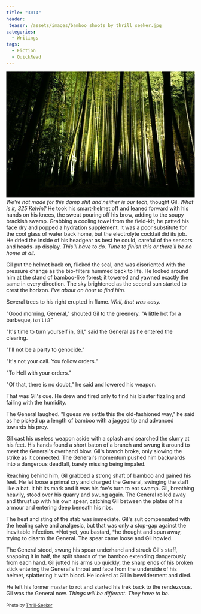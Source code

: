 ```yaml
---
title: "3014"
header:
 teaser: /assets/images/bamboo_shoots_by_thrill_seeker.jpg
categories:
  - Writings
tags:
  - Fiction
  - QuickRead
---
```

<img src="/assets/images/bamboo_shoots_by_thrill_seeker.jpg">*We're not made for this damp shit and neither is our tech*, thought Gil. *What is it, 325 Kelvin?* He took his smart-helmet off and leaned forward with his hands on his knees, the sweat pouring off his brow, adding to the soupy brackish swamp. Grabbing a cooling towel from the field-kit, he patted his face dry and popped a hydration supplement. It was a poor substitute for the cool glass of water back home, but the electrolyte cocktail did its job. He dried the inside of his headgear as best he could, careful of the sensors and heads-up display. *This'll have to do. Time to finish this or there'll be no home at all.*

Gil put the helmet back on, flicked the seal, and was disoriented with the pressure change as the bio-filters hummed back to life. He looked around him at the stand of bamboo-like forest; it towered and yawned exactly the same in every direction. The sky brightened as the second sun started to crest the horizon. *I've about an hour to find him.*

Several trees to his right erupted in flame. *Well, that was easy.*

"Good morning, General," shouted Gil to the greenery. "A little hot for a barbeque, isn't it?"

"It's time to turn yourself in, Gil," said the General as he entered the clearing.

"I'll not be a party to genocide."

"It's not your call. You follow orders."

"To Hell with your orders."

"Of that, there is no doubt," he said and lowered his weapon.

That was Gil's cue. He drew and fired only to find his blaster fizzling and failing with the humidity.

The General laughed. "I guess we settle this the old-fashioned way," he said as he picked up a length of bamboo with a jagged tip and advanced towards his prey.

Gil cast his useless weapon aside with a splash and searched the slurry at his feet. His hands found a short baton of a branch and swung it around to meet the General's overhand blow. Gil's branch broke, only slowing the strike as it connected. The General's momentum pushed him backwards into a dangerous deadfall, barely missing being impaled.

Reaching behind him, Gil grabbed a strong shaft of bamboo and gained his feet. He let loose a primal cry and charged the General, swinging the staff like a bat. It hit its mark and it was his foe's turn to eat swamp. Gil, breathing heavily, stood over his quarry and swung again. The General rolled away and thrust up with his own spear, catching Gil between the plates of his armour and entering deep beneath his ribs.

The heat and sting of the stab was immediate. Gil's suit compensated with the healing salve and analgesic, but that was only a stop-gap against the inevitable infection. *Not yet, you bastard, *he thought and spun away, trying to disarm the General. The spear came loose and Gil howled.

The General stood, swung his spear underhand and struck Gil's staff, snapping it in half, the split shards of the bamboo extending dangerously from each hand. Gil jutted his arms up quickly, the sharp ends of his broken stick entering the General's throat and face from the underside of his helmet, splattering it with blood. He looked at Gil in bewilderment and died.

He left his former master to rot and started his trek back to the rendezvous. Gil was the General now. *Things will be different. They have to be.*

<small>Photo by <a href="http://thrill-seeker.deviantart.com/art/Bamboo-Shoots-77500176">Thrill-Seeker</a></small>